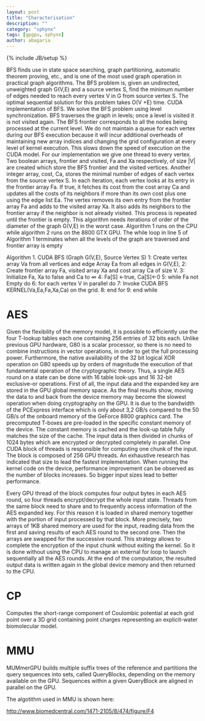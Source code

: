 ```yaml
---
layout: post
title: "Characterisation"
description: ""
category: "sphynx"
tags: [gpgpu, sphynx]
author: abagaria
---
```

{% include JB/setup %}

BFS finds use in state space searching, graph partitioning, automatic theorem proving,
etc., and is one of the most used graph operation in practical graph algorithms. The BFS
problem is, given an undirected, unweighted graph G(V,E) and a source vertex S, find
the minimum number of edges needed to reach every vertex V in G from source vertex
S. The optimal sequential solution for this problem takes O(V +E) time.
CUDA implementation of BFS. We solve the BFS problem using level synchronization.
BFS traverses the graph in levels; once a level is visited it is not visited again. The
BFS frontier corresponds to all the nodes being processed at the current level. We do
not maintain a queue for each vertex during our BFS execution because it will incur
additional overheads of maintaining new array indices and changing the grid configuration
at every level of kernel execution. This slows down the speed of execution on the
CUDA model.
For our implementation we give one thread to every vertex. Two boolean arrays,
frontier and visited, Fa and Xa respectively, of size |V| are created which store the BFS
frontier and the visited vertices. Another integer array, cost, Ca, stores the minimal
number of edges of each vertex from the source vertex S. In each iteration, each vertex
looks at its entry in the frontier array Fa. If true, it fetches its cost from the cost array
Ca and updates all the costs of its neighbors if more than its own cost plus one using
the edge list Ea. The vertex removes its own entry from the frontier array Fa and adds
to the visited array Xa. It also adds its neighbors to the frontier array if the neighbor is
not already visited. This process is repeated until the frontier is empty. This algorithm
needs iterations of order of the diameter of the graph G(V,E) in the worst case.
Algorithm 1 runs on the CPU while algorithm 2 runs on the 8800 GTX GPU. The
while loop in line 5 of Algorithm 1 terminates when all the levels of the graph are traversed
and frontier array is empty

Algorithm 1. CUDA BFS (Graph G(V,E), Source Vertex S)
1: Create vertex array Va from all vertices and edge Array Ea from all edges in G(V,E),
2: Create frontier array Fa, visited array Xa and cost array Ca of size V.
3: Initialize Fa, Xa to false and Ca to ∞
4: Fa[S] ←true, Ca[S]←0
5: while Fa not Empty do
6: for each vertex V in parallel do
7: Invoke CUDA BFS KERNEL(Va,Ea,Fa,Xa,Ca) on the grid.
8: end for
9: end while

AES
====

Given the flexibility of the memory model, it is possible to efficiently use the four T-lookup
tables each one containing 256 entries of 32 bits each. Unlike
previous GPU hardware, G80 is a scalar processor, so there is
no need to combine instructions in vector operations, in order to
get the full processing power. Furthermore, the native
availability of the 32 bit logical XOR operation on G80 speeds
up by orders of magnitude the execution of that fundamental
operation of the cryptographic theory. Thus, a single AES round
on a state can be done with 16 table look-ups and 16 32-bit
exclusive-or operations.
First of all, the input data and the expanded key are stored
in the GPU global memory space. As the final results show,
moving the data to and back from the device memory may
become the slowest operation when doing cryptography on the
GPU. It is due to the bandwidth of the PCExpress interface
which is only about 3,2 GB/s compared to the 50 GB/s of the
onboard memory of the GeForce 8800 graphics card. The precomputed
T-boxes are pre-loaded in the specific constant
memory of the device. The constant memory is cached and the
look-up table fully matches the size of the cache. The input data
is then divided in chunks of 1024 bytes which are encrypted or
decrypted completely in parallel. One CUDA block of threads is
responsible for computing one chunk of the input. The block is
composed of 256 GPU threads. An exhaustive research has
indicated that size to lead the fastest implementation. When
running the kernel code on the device, performance
improvement can be observed as the number of blocks
increases. So bigger input sizes lead to better performance.

Every GPU thread of the block computes four output bytes in
each AES round, so four threads encrypt/decrypt the whole
input state. Threads from the same block need to share and to
frequently access information of the AES expanded key. For
this reason it is loaded in shared memory together with the
portion of input processed by that block. More precisely, two
arrays of 1KB shared memory are used for the input, reading
data from the first and saving results of each AES round to the
second one. Then the arrays are swapped for the successive
round. This strategy allows to complete the encryption of the
input chunk without exiting the kernel. So it is done without
using the CPU to manage an external for loop to launch
sequentially all the AES rounds. At the end of the computation,
the resulted output data is written again in the global device
memory and then returned to the CPU.

CP
=====

Computes the short-range component of Coulombic potential at each
grid point over a 3D grid containing point charges representing an 
explicit-water biomolecular model.

MMU
====

 MUMmerGPU builds multiple suffix trees of the reference and
 partitions the query sequences into sets, called QueryBlocks, depending
 on the memory available on the GPU. Sequences within a given QueryBlock
 are aligned in parallel on the GPU.
 
 The algotithm used in MMU is shown here:
 
 http://www.biomedcentral.com/1471-2105/8/474/figure/F4
